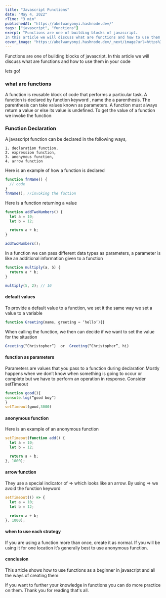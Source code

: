 ```yaml
---
title: "Javascript Functions"
date: "May 4, 2022"
rTime: "3 min"
publishedAt: "https://abelwanyonyi.hashnode.dev/"
tags: ["javascript", "functions"]
exerpt: "Functions are one of building blocks of javascript.
In this article we will discuss what are functions and how to use them in your code"
cover_image: "https://abelwanyonyi.hashnode.dev/_next/image?url=https%3A%2F%2Fcdn.hashnode.com%2Fres%2Fhashnode%2Fimage%2Funsplash%2Fm_HRfLhgABo%2Fupload%2Fv1651663228478%2FlbFWGdyGu.jpeg%3Fw%3D1600%26h%3D840%26fit%3Dcrop%26crop%3Dentropy%26auto%3Dcompress%2Cformat%26format%3Dwebp&w=1920&q=75"
---
```


Functions are one of building blocks of javascript.
In this article we will discuss what are functions and how to use them in your code

lets go!

### what are functions

A function is reusable block of code that performs a particular task. A function is declared by function keyword , name the a parenthesis. The parenthesis can take values known as parameters. A function must always return a value or else its value is undefined. To get the value of a function we invoke the function

### Function Declaration

A javascript function can be declared in the following ways,

    1. declaration function,
    2. expression function,
    3. anonymous function,
    4. arrow function

Here is an example of how a function is declared

```js
function fnName() {
  // code
}
fnName(); //invoking the fuction
```

Here is a function returning a value

```js
function addTwoNumbers() {
  let a = 10;
  let b = 12;

  return a + b;
}

addTwoNumbers();
```

In a function we can pass different data types as parameters, a parameter is like an additional information given to a function

```js
function multiply(a, b) {
  return a * b;
}

multiply(5, 2); // 10
```

#### default values

To provide a default value to a function, we set it the same way we set a value to a variable

```js
function Greeting(name, greeting = ‘hello’){}

```

When calling the function, we then can decide if we want to set the value for the situation

```js
Greeting(“Christopher”)  or  Greeting(“Christopher”, hi)
```

#### function as parameters

Parameters are values that you pass to a function during declaration Mostly happens when we don’t know when something is going to occur or complete but we have to perform an operation in response. Consider setTimeout

```js
function good(){
console.log(“good boy”)
}
setTimeout(good,3000)
```

#### anonymous function

Here is an example of an anonymous function

```js
setTimeout(function add() {
  let a = 10;
  let b = 12;

  return a + b;
}, 1000);
```

#### arrow function

They use a special indicator of => which looks like an arrow. By using => we avoid the function keyword

```js
setTimeout(() => {
  let a = 10;
  let b = 12;

  return a + b;
}, 1000);
```

#### when to use each strategy

If you are using a function more than once, create it as normal. If you will be using it for one location it’s generally best to use anonymous function.

#### conclusion

This article shows how to use functions as a beginner in javascript and all the ways of creating them

If you want to further your knowledge in functions you can do more practice on them. Thank you for reading that's all.
